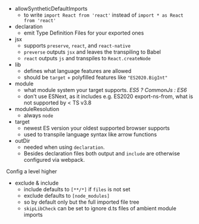 - allowSyntheticDefaultImports
  - to write `import React from 'react'` instead of `import * as React from 'react'`
- declaration
  - emit Type Definition Files for your exported ones
- jsx
  - supports `preserve`, `react`, and `react-native`
  - `preverse` outputs `jsx` and leaves the transpiling to Babel
  - `react` outputs `js` and transpiles to `React.createNode`
- lib
  - defines what language features are allowed
  - should be `target` + polyfilled features like `"ES2020.BigInt"`
- module
  - what module system your target supports. _ES5 ? CommonJs : ES6_
  - don't use ESNext, as it includes e.g. ES2020 export-ns-from, what is not supported by < TS v3.8
- moduleResolution
  - always `node`
- target
  - newest ES version your oldest supported browser supports
  - used to transpile language syntax like arrow functions
- outDir
  - needed when using `declaration`.
  - Besides declaration files both output and `include` are otherwise configured via webpack.

Config a level higher
- exclude & include
  - include defaults to `[**/*]` if `files` is not set
  - exclude defaults to `[node_modules]`
  - so by default only but the full imported file tree
  - `skipLibCheck` can be set to ignore d.ts files of ambient module imports
